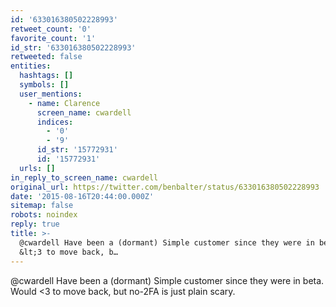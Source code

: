 ```yaml
---
id: '633016380502228993'
retweet_count: '0'
favorite_count: '1'
id_str: '633016380502228993'
retweeted: false
entities:
  hashtags: []
  symbols: []
  user_mentions:
    - name: Clarence
      screen_name: cwardell
      indices:
        - '0'
        - '9'
      id_str: '15772931'
      id: '15772931'
  urls: []
in_reply_to_screen_name: cwardell
original_url: https://twitter.com/benbalter/status/633016380502228993
date: '2015-08-16T20:44:00.000Z'
sitemap: false
robots: noindex
reply: true
title: >-
  @cwardell Have been a (dormant) Simple customer since they were in beta. Would
  &lt;3 to move back, b…
---
```


@cwardell Have been a (dormant) Simple customer since they were in beta. Would &lt;3 to move back, but no-2FA is just plain scary.